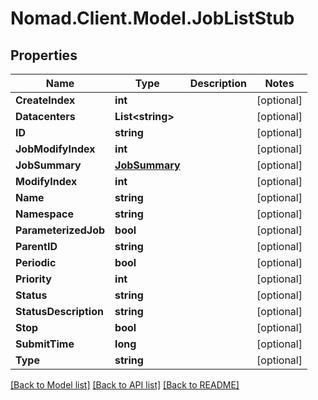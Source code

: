 # Nomad.Client.Model.JobListStub

## Properties

Name | Type | Description | Notes
------------ | ------------- | ------------- | -------------
**CreateIndex** | **int** |  | [optional] 
**Datacenters** | **List&lt;string&gt;** |  | [optional] 
**ID** | **string** |  | [optional] 
**JobModifyIndex** | **int** |  | [optional] 
**JobSummary** | [**JobSummary**](JobSummary.md) |  | [optional] 
**ModifyIndex** | **int** |  | [optional] 
**Name** | **string** |  | [optional] 
**Namespace** | **string** |  | [optional] 
**ParameterizedJob** | **bool** |  | [optional] 
**ParentID** | **string** |  | [optional] 
**Periodic** | **bool** |  | [optional] 
**Priority** | **int** |  | [optional] 
**Status** | **string** |  | [optional] 
**StatusDescription** | **string** |  | [optional] 
**Stop** | **bool** |  | [optional] 
**SubmitTime** | **long** |  | [optional] 
**Type** | **string** |  | [optional] 

[[Back to Model list]](../README.md#documentation-for-models) [[Back to API list]](../README.md#documentation-for-api-endpoints) [[Back to README]](../README.md)


